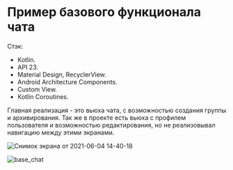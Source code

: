 # Пример базового функционала чата

Стэк:
- Kotlin.
- API 23.
- Material Design, RecyclerView.
- Android Architecture Components.
- Custom View.
- Kotlin Coroutines.

Главная реализация - это вьюха чата, с возможностью создания группы и архивирования. Так же в проекте есть вьюха с профилем пользователя и возможностью редактирования, но не реализовывал навигацию между этими экранами.

![Снимок экрана от 2021-06-04 14-40-18](https://user-images.githubusercontent.com/36074777/120796097-0f978100-c543-11eb-8716-8f7f3db4eb37.png)

![base_chat](https://user-images.githubusercontent.com/36074777/122121387-3a7fb000-ce34-11eb-96c1-f91f547fee73.gif)
